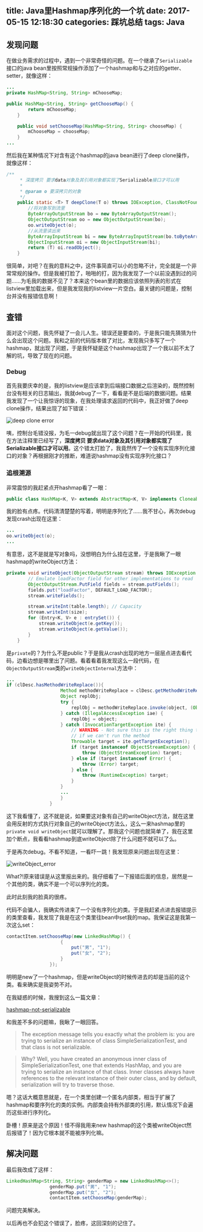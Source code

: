 title: Java里Hashmap序列化的一个坑
date: 2017-05-15 12:18:30
categories: 踩坑总结
tags: Java
---

## 发现问题

在做业务需求的过程中，遇到一个非常奇怪的问题。在一个继承了`Serializable`接口的java bean里按照常规操作添加了一个hashmap和与之对应的getter、setter，就像这样：

```java
...
private HashMap<String, String> mChooseMap;

public HashMap<String, String> getChooseMap() {
        return mChooseMap;
    }

    public void setChooseMap(HashMap<String, String> chooseMap) {
        mChooseMap = chooseMap;
    }
...
```

然后我在某种情况下对含有这个hashmap的java bean进行了deep clone操作，就像这样：

```java
/**
     * 深度拷贝 要求data对象及其引用对象都实现了Serializable接口才可以用
     *
     * @param o 要深拷贝的对象
     */
    public static <T> T deepClone(T o) throws IOException, ClassNotFoundException {
        //将对象写到流里
        ByteArrayOutputStream bo = new ByteArrayOutputStream();
        ObjectOutputStream oo = new ObjectOutputStream(bo);
        oo.writeObject(o);
        //从流里读出来
        ByteArrayInputStream bi = new ByteArrayInputStream(bo.toByteArray());
        ObjectInputStream oi = new ObjectInputStream(bi);
        return (T) oi.readObject();
    }
```

很简单，对吧？在我的意料之中，这件事简直可以小的忽略不计，完全就是一个非常常规的操作。但是我被打脸了，啪啪的打，因为我发现了一个以前没遇到过的问题……为毛我的数据不见了？本来这个bean里的数据应该依照列表的形式在listview里加载出来，但是我发现我的listview一片空白。最关键的问题是，控制台并没有报错信息啊！

## 查错

面对这个问题，我先怀疑了一会儿人生。错误还是要查的，于是我只能先猜猜为什么会出现这个问题。我和之前的代码版本做了对比，发现我只多写了一个hashmap，就出现了问题，于是我怀疑是这个hashmap出现了一个我以前不太了解的坑，导致了现在的问题。

### Debug

首先我要庆幸的是，我的listview是应该拿到后端接口数据之后渲染的，既然控制台没有相关的日志输出，我就debug了一下，看看是不是后端的数据问题。结果我发现了一个让我惊讶的现象，在我处理请求返回的代码中，我正好做了deep clone操作，结果出现了如下错误：

![deep clone error](http://7xr0xq.com1.z0.glb.clouddn.com/deep_clone_error.png)

咦，控制台毛错没报，为毛一debug就出现了这个问题？在一开始的代码里，我在方法注释里已经写了，**深度拷贝 要求data对象及其引用对象都实现了Serializable接口才可以用**。这个错太打脸了，我竟然传了一个没有实现序列化接口的对象？再根据刚才的推断，难道说hashmap没有实现序列化接口？

### 追根溯源

非常震惊的我赶紧点开hashmap看了一眼：

```java
public class HashMap<K, V> extends AbstractMap<K, V> implements Cloneable, Serializable
```

我的脸有点疼。代码清清楚楚的写着，明明是序列化了……我不甘心，再次debug发现crash出现在这里：

```java
...
oo.writeObject(o);
...
```

有意思，这不是就是写对象吗，没想明白为什么挂在这里，于是我瞅了一眼hashmap的writeObject方法：

```java
private void writeObject(ObjectOutputStream stream) throws IOException {
        // Emulate loadFactor field for other implementations to read
        ObjectOutputStream.PutField fields = stream.putFields();
        fields.put("loadFactor", DEFAULT_LOAD_FACTOR);
        stream.writeFields();

        stream.writeInt(table.length); // Capacity
        stream.writeInt(size);
        for (Entry<K, V> e : entrySet()) {
            stream.writeObject(e.getKey());
            stream.writeObject(e.getValue());
        }
    }
```

是`private`的？为什么不是public？于是我从crash出现的地方一层层点进去看代码，边看边想是哪里出了问题。看着看着我发现这么一段代码，在`ObjectOutputStream`类的`writeObjectInternal`方法中：

```java
...
if (clDesc.hasMethodWriteReplace()){
                    Method methodWriteReplace = clDesc.getMethodWriteReplace();
                    Object replObj;
                    try {
                        replObj = methodWriteReplace.invoke(object, (Object[]) null);
                    } catch (IllegalAccessException iae) {
                        replObj = object;
                    } catch (InvocationTargetException ite) {
                        // WARNING - Not sure this is the right thing to do
                        // if we can't run the method
                        Throwable target = ite.getTargetException();
                        if (target instanceof ObjectStreamException) {
                            throw (ObjectStreamException) target;
                        } else if (target instanceof Error) {
                            throw (Error) target;
                        } else {
                            throw (RuntimeException) target;
                        }
                    }
          			...
                    }
                }
```

这下我看懂了，这不就是说，如果要这对象有自己的writeObject方法，就在这里会用反射的方式执行对象自己的writeObject方法么，这么一来hashmap里的`private void writeObject`就可以理解了。那我这个问题也就简单了，我在这里加个断点，我看看hashmap到底writeObject除了什么问题不就可以了么。

于是再次debug。不看不知道，一看吓一跳！我发现原来问题出现在这里：

![writeObject_error](http://7xr0xq.com1.z0.glb.clouddn.com/writeObject_error.png)

What?!原来错误是从这里报出来的。我仔细看了一下报错后面的信息，居然是一个其他的类，确实不是一个可以序列化的类。

此时此刻我的脸真的很疼。

代码不会骗人，我确实传进来了一个没有序列化的类。于是我赶紧点进去报错提示的类里查看，我发现了我是在这个类里往bean中set我的map。我保证这是我第一次这么set：

```java
contactItem.setChooseMap(new LinkedHashMap() {
                    {
                        put("男", "1");
                        put("女", "2");
                    }
                });
```

明明是new了一个hashmap，但是writeObject的时候传进去的却是当前的这个类。看来确实是我姿势不对。

在我疑惑的时候，我搜到这么一篇文章：

[hashmap-not-serializable](http://stackoverflow.com/questions/32790025/hashmap-not-serializable)

和我差不多的问题嘛，我瞅了一眼回答。

> The exception message tells you exactly what the problem is: you are trying to serialize an instance of class SimpleSerializationTest, and that class is not serializable.

> Why? Well, you have created an anonymous inner class of SimpleSerializationTest, one that extends HashMap, and you are trying to serialize an instance of that class. Inner classes always have references to the relevant instance of their outer class, and by default, serialization will try to traverse those.

嗯？这话大概意思就是，在一个类里创建一个匿名内部类，相当于扩展了hashmap和要序列化的类的实例。内部类会持有外部类的引用，默认情况下会遍历这些进行序列化。

卧槽！原来是这个原因！怪不得我用来new hashmap的这个类被writeObject然后报错了！因为它根本就不能被序列化嘛。

## 解决问题

最后我改成了这样：

```java
LinkedHashMap<String, String> genderMap = new LinkedHashMap<>();
                genderMap.put("男", "1");
                genderMap.put("女", "2");
                contactItem.setChooseMap(genderMap);
```

问题完美解决。

以后再也不会犯这个错误了，脸疼，这回深刻的记住了。